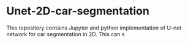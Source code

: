# Unet-2D-car-segmentation
This repository contains Jupyter and python implementation of U-net network for car segmentation in 2D.  This can s
